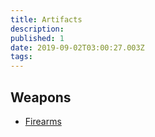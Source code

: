 ```yaml
---
title: Artifacts
description: 
published: 1
date: 2019-09-02T03:00:27.003Z
tags: 
---
```


## Weapons
* [Firearms](/artifacts/weapons/firearm)